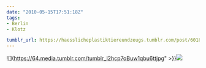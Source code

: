 ```yaml
---
date: "2010-05-15T17:51:18Z"
tags:
- Berlin
- Klotz

tumblr_url: https://haesslicheplastiktiereundzeugs.tumblr.com/post/601815330
---
```

![](https://64.media.tumblr.com/tumblr_l2hcp7oBuw1qbu6ttjpg" >}}![](https://64.media.tumblr.com/tumblr_l2hcpqnkqr1qbu6tt.jpg)

